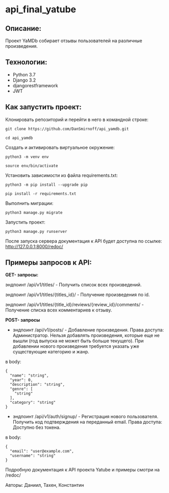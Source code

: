 # api_final_yatube
## Описание:
Проект YaMDb собирает отзывы пользователей на различные произведения.

## Технологии:
- Python 3.7
- Django 3.2
- djangorestframework
- JWT

## Как запустить проект:
Клонировать репозиторий и перейти в него в командной строке:
```
git clone https://github.com/DanSmirnoff/api_yamdb.git
```
```
cd api_yamdb
```
Cоздать и активировать виртуальное окружение:
```
python3 -m venv env
```
```
source env/bin/activate
```
Установить зависимости из файла requirements.txt:
```
python3 -m pip install --upgrade pip
```
```
pip install -r requirements.txt
```
Выполнить миграции:
```
python3 manage.py migrate
```
Запустить проект:
```
python3 manage.py runserver
```

После запуска сервера документация к API будет доступна по ссылке:
http://127.0.0.1:8000/redoc/

## Примеры запросов к API:

**GET- запросы:**

эндпоинт /api/v1/titles/ - Получить список всех произведений.

эндпоинт /api/v1/titles/{titles_id}/ - Получение произведения по id.

эндпоинт /api/v1/titles/{title_id}/reviews/{review_id}/comments/ - Получение списка всех комментариев к отзыву.

**POST- запросы**
- эндпоинт /api/v1/posts/ - Добавление произведения. Права доступа: Администратор. Нельзя добавлять произведения, которые еще не вышли (год выпуска не может быть больше текущего). При добавлении нового произведения требуется указать уже существующие категорию и жанр.

в body:
```
{
  "name": "string",
  "year": 0,
  "description": "string",
  "genre": [
    "string"
  ],
  "category": "string"
}
```

- эндпоинт /api/v1/auth/signup/ - Регистрация нового пользователя. Получить код подтверждения на переданный email. Права доступа: Доступно без токена.

в body:
```
{
  "email": "user@example.com",
  "username": "string"
}
```

Подробную документация к API проекта Yatube и примеры смотри на /redoc/


Авторы: Даниил, Тахен, Константин
